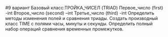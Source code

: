 #9 вариант
Базовый класс:ТРОЙКА_ЧИСЕЛ (TRIAD)
Первое_число (first) -int
Второе_число (second) –int
Третье_число (third) -int
Определить методы изменения полей и сравнения триады.
Создать производный класс TIME с полями часы, минуты и секунды. Определить полный набор операций сравнения временных промежутков.
